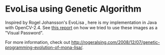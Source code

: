 # EvoLisa using Genetic Algorithm

Inspired by Rogel Johansson's EvoLisa , here is my implementation in Java with OpenCV-2.4. See [this report](https://github.com/GiriB/EvoLisa/blob/master/VisualPasswords.pdf) on how we tried to use these images as a "Visual Password".

For more information, check out http://rogeralsing.com/2008/12/07/genetic-programming-evolution-of-mona-lisa/.
